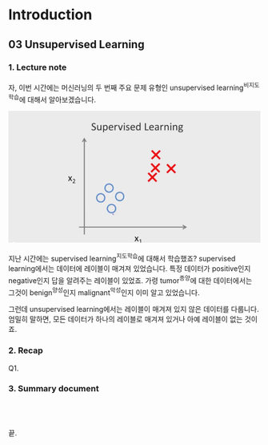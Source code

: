 # Introduction #

## 03 Unsupervised Learning ##

### 1. Lecture note ###

자, 이번 시간에는 머신러닝의 두 번째 주요 문제 유형인 unsupervised learning<sup>비지도학습</sup>에 대해서 알아보겠습니다.

![supervised_learning_recall](https://github.com/datalater/ML_AndrewNg_study/blob/master/images/UnsupervisedLearning_supervised_learning_recall.png?raw=true)

지난 시간에는 supervised learning<sup>지도학습</sup>에 대해서 학습했죠? supervised learning에서는 데이터에 레이블이 매겨져 있었습니다. 특정 데이터가 positive인지 negative인지 답을 알려주는 레이블이 있었죠. 가령 tumor<sup>종양</sup>에 대한 데이터에서는 그것이 benign<sup>양성</sup>인지 malignant<sup>악성</sup>인지 이미 알고 있었습니다.

그런데 unsupervised learning에서는 레이블이 매겨져 있지 않은 데이터를 다룹니다. 엄밀히 말하면, 모든 데이터가 하나의 레이블로 매겨져 있거나 아예 레이블이 없는 것이죠. 

 
### 2. Recap ###

Q1. 

### 3. Summary document ###



</br></br></br>
끝.
